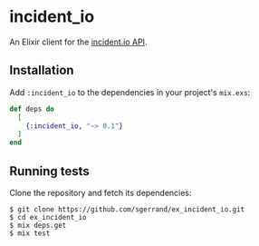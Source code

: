 # incident_io

An Elixir client for the [incident.io API](https://api-docs.incident.io/).

## Installation

Add `:incident_io` to the dependencies in your project's `mix.exs`:

```elixir
def deps do
  [
    {:incident_io, "~> 0.1"}
  ]
end
```

## Running tests
Clone the repository and fetch its dependencies:
```shell
$ git clone https://github.com/sgerrand/ex_incident_io.git
$ cd ex_incident_io
$ mix deps.get
$ mix test
```
